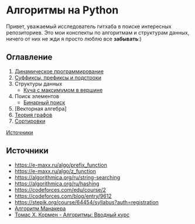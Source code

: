 # Алгоритмы на Python
Привет, уважаемый исследователь гитхаба в поиске интересных репозиториев.
Это мои конспекты по алгоритмам и структурам данных, ничего от них не жди
я просто люблю все **забывать**:)

## Оглавление
1. [Динамическое программирование](Динамическое%20программирование)
2. [Суффиксы, префиксы и подстроки](Суффиксы,%20префиксы%20и%20подстроки)
3. Структуры данных
    + [Куча с максимумом в вершине](#max-heap)
4. Поиск элементов
    + [Бинарный поиск](#binary-search)
5. [Векторная алгебра]
6. [Теория графов](Графы)
7. [Сортировки](Сортировки)

[Источники](#sorces)


## <a name="sorces"></a> Источники
+ https://e-maxx.ru/algo/prefix_function
+ https://e-maxx.ru/algo/z_function
+ https://algorithmica.org/ru/string-searching
+ https://algorithmica.org/ru/hashing
+ https://codeforces.com/edu/course/2
+ https://codeforces.com/blog/entry/9612
+ https://stepik.org/course/64454/syllabus?auth=registration
+ [Алгоритм Манакера](https://neerc.ifmo.ru/wiki/index.php?title=Алгоритм_Манакера)
+ [Томас Х. Кормен - Алгоритмы: Вводный курс]()